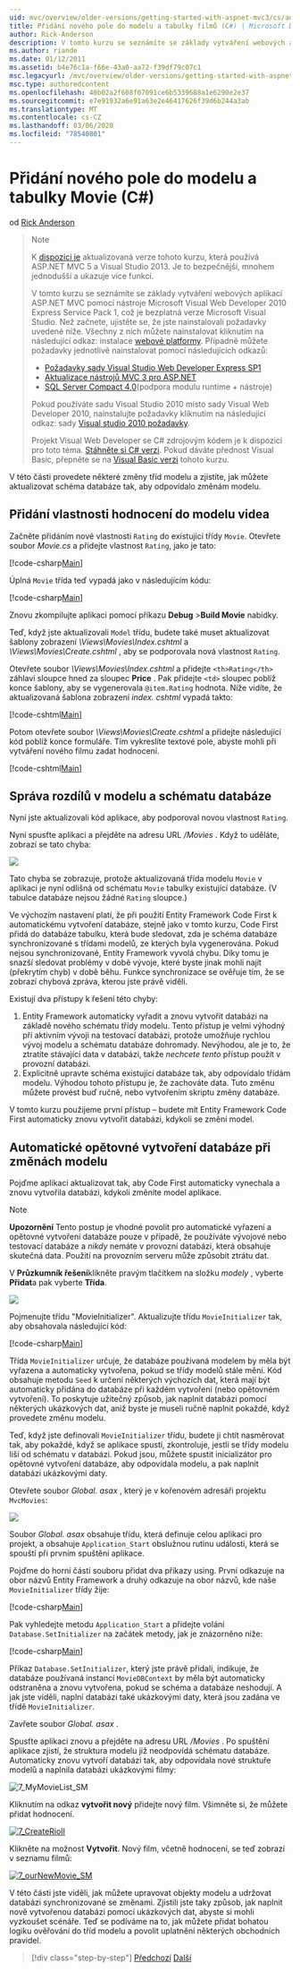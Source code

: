 ```yaml
---
uid: mvc/overview/older-versions/getting-started-with-aspnet-mvc3/cs/adding-a-new-field
title: Přidání nového pole do modelu a tabulky filmů (C#) | Microsoft Docs
author: Rick-Anderson
description: V tomto kurzu se seznámíte se základy vytváření webových aplikací ASP.NET MVC pomocí nástroje Microsoft Visual Web Developer 2010 Express Service Pack 1, který je...
ms.author: riande
ms.date: 01/12/2011
ms.assetid: b4e76c1a-f66e-43a0-aa72-f39df79c07c1
msc.legacyurl: /mvc/overview/older-versions/getting-started-with-aspnet-mvc3/cs/adding-a-new-field
msc.type: authoredcontent
ms.openlocfilehash: 40b02a2f608f07091ce6b5339688a1e6290e2e37
ms.sourcegitcommit: e7e91932a6e91a63e2e46417626f39d6b244a3ab
ms.translationtype: MT
ms.contentlocale: cs-CZ
ms.lasthandoff: 03/06/2020
ms.locfileid: "78540801"
---
```

# <a name="adding-a-new-field-to-the-movie-model-and-table-c"></a>Přidání nového pole do modelu a tabulky Movie (C#)

od [Rick Anderson](https://twitter.com/RickAndMSFT)

> > [!NOTE]
> > K [dispozici je](../../../getting-started/introduction/getting-started.md) aktualizovaná verze tohoto kurzu, která používá ASP.NET MVC 5 a Visual Studio 2013. Je to bezpečnější, mnohem jednodušší a ukazuje více funkcí.
> 
> 
> V tomto kurzu se seznámíte se základy vytváření webových aplikací ASP.NET MVC pomocí nástroje Microsoft Visual Web Developer 2010 Express Service Pack 1, což je bezplatná verze Microsoft Visual Studio. Než začnete, ujistěte se, že jste nainstalovali požadavky uvedené níže. Všechny z nich můžete nainstalovat kliknutím na následující odkaz: instalace [webové platformy](https://www.microsoft.com/web/gallery/install.aspx?appid=VWD2010SP1Pack). Případně můžete požadavky jednotlivě nainstalovat pomocí následujících odkazů:
> 
> - [Požadavky sady Visual Studio Web Developer Express SP1](https://www.microsoft.com/web/gallery/install.aspx?appid=VWD2010SP1Pack)
> - [Aktualizace nástrojů MVC 3 pro ASP.NET](https://www.microsoft.com/web/gallery/install.aspx?appsxml=&amp;appid=MVC3)
> - [SQL Server Compact 4,0](https://www.microsoft.com/web/gallery/install.aspx?appid=SQLCE;SQLCEVSTools_4_0)(podpora modulu runtime + nástroje)
> 
> Pokud používáte sadu Visual Studio 2010 místo sady Visual Web Developer 2010, nainstalujte požadavky kliknutím na následující odkaz: sady [Visual studio 2010 požadavky](https://www.microsoft.com/web/gallery/install.aspx?appsxml=&amp;appid=VS2010SP1Pack).
> 
> Projekt Visual Web Developer se C# zdrojovým kódem je k dispozici pro toto téma. [Stáhněte si C# verzi](https://code.msdn.microsoft.com/Introduction-to-MVC-3-10d1b098). Pokud dáváte přednost Visual Basic, přepněte se na [Visual Basic verzi](../vb/intro-to-aspnet-mvc-3.md) tohoto kurzu.

V této části provedete některé změny tříd modelu a zjistíte, jak můžete aktualizovat schéma databáze tak, aby odpovídalo změnám modelu.

## <a name="adding-a-rating-property-to-the-movie-model"></a>Přidání vlastnosti hodnocení do modelu videa

Začněte přidáním nové vlastnosti `Rating` do existující třídy `Movie`. Otevřete soubor *Movie.cs* a přidejte vlastnost `Rating`, jako je tato:

[!code-csharp[Main](adding-a-new-field/samples/sample1.cs)]

Úplná `Movie` třída teď vypadá jako v následujícím kódu:

[!code-csharp[Main](adding-a-new-field/samples/sample2.cs)]

Znovu zkompilujte aplikaci pomocí příkazu **Debug** &gt;**Build Movie** nabídky.

Teď, když jste aktualizovali `Model` třídu, budete také muset aktualizovat šablony zobrazení *\Views\Movies\Index.cshtml* a *\Views\Movies\Create.cshtml* , aby se podporovala nová vlastnost `Rating`.

Otevřete soubor *\Views\Movies\Index.cshtml* a přidejte `<th>Rating</th>` záhlaví sloupce hned za sloupec **Price** . Pak přidejte `<td>` sloupec poblíž konce šablony, aby se vygenerovala `@item.Rating` hodnota. Níže vidíte, že aktualizovaná šablona zobrazení *index. cshtml* vypadá takto:

[!code-cshtml[Main](adding-a-new-field/samples/sample3.cshtml)]

Potom otevřete soubor *\Views\Movies\Create.cshtml* a přidejte následující kód poblíž konce formuláře. Tím vykreslíte textové pole, abyste mohli při vytváření nového filmu zadat hodnocení.

[!code-cshtml[Main](adding-a-new-field/samples/sample4.cshtml)]

## <a name="managing-model-and-database-schema-differences"></a>Správa rozdílů v modelu a schématu databáze

Nyní jste aktualizovali kód aplikace, aby podporoval novou vlastnost `Rating`.

Nyní spusťte aplikaci a přejděte na adresu URL */Movies* . Když to uděláte, zobrazí se tato chyba:

![](adding-a-new-field/_static/image1.png)

Tato chyba se zobrazuje, protože aktualizovaná třída modelu `Movie` v aplikaci je nyní odlišná od schématu `Movie` tabulky existující databáze. (V tabulce databáze nejsou žádné `Rating` sloupce.)

Ve výchozím nastavení platí, že při použití Entity Framework Code First k automatickému vytvoření databáze, stejně jako v tomto kurzu, Code First přidá do databáze tabulku, která bude sledovat, zda je schéma databáze synchronizované s třídami modelů, ze kterých byla vygenerována. Pokud nejsou synchronizované, Entity Framework vyvolá chybu. Díky tomu je snazší sledovat problémy v době vývoje, které byste jinak mohli najít (překrytím chyb) v době běhu. Funkce synchronizace se ověřuje tím, že se zobrazí chybová zpráva, kterou jste právě viděli.

Existují dva přístupy k řešení této chyby:

1. Entity Framework automaticky vyřadit a znovu vytvořit databázi na základě nového schématu třídy modelu. Tento přístup je velmi výhodný při aktivním vývoji na testovací databázi, protože umožňuje rychlou vývoj modelu a schématu databáze dohromady. Nevýhodou, ale je to, že ztratíte stávající data v databázi, takže *nechcete tento* přístup použít v provozní databázi.
2. Explicitně upravte schéma existující databáze tak, aby odpovídalo třídám modelu. Výhodou tohoto přístupu je, že zachováte data. Tuto změnu můžete provést buď ručně, nebo vytvořením skriptu změny databáze.

V tomto kurzu použijeme první přístup – budete mít Entity Framework Code First automaticky znovu vytvořit databázi, kdykoli se změní model.

## <a name="automatically-re-creating-the-database-on-model-changes"></a>Automatické opětovné vytvoření databáze při změnách modelu

Pojďme aplikaci aktualizovat tak, aby Code First automaticky vynechala a znovu vytvořila databázi, kdykoli změníte model aplikace.

> [!NOTE] 
> 
> **Upozornění** Tento postup je vhodné povolit pro automatické vyřazení a opětovné vytvoření databáze pouze v případě, že používáte vývojové nebo testovací databáze a *nikdy* nemáte v provozní databázi, která obsahuje skutečná data. Použití na provozním serveru může způsobit ztrátu dat.

V **Průzkumník řešení**klikněte pravým tlačítkem na složku *modely* , vyberte **Přidat**a pak vyberte **Třída**.

![](adding-a-new-field/_static/image2.png)

Pojmenujte třídu "MovieInitializer". Aktualizujte třídu `MovieInitializer` tak, aby obsahovala následující kód:

[!code-csharp[Main](adding-a-new-field/samples/sample5.cs)]

Třída `MovieInitializer` určuje, že databáze používaná modelem by měla být vyřazena a automaticky vytvořena, pokud se třídy modelů stále mění. Kód obsahuje metodu `Seed` k určení některých výchozích dat, která mají být automaticky přidána do databáze při každém vytvoření (nebo opětovném vytvoření). To poskytuje užitečný způsob, jak naplnit databázi pomocí některých ukázkových dat, aniž byste je museli ručně naplnit pokaždé, když provedete změnu modelu.

Teď, když jste definovali `MovieInitializer` třídu, budete ji chtít nasměrovat tak, aby pokaždé, když se aplikace spustí, zkontroluje, jestli se třídy modelu liší od schématu v databázi. Pokud jsou, můžete spustit inicializátor pro opětovné vytvoření databáze, aby odpovídala modelu, a pak naplnit databázi ukázkovými daty.

Otevřete soubor *Global. asax* , který je v kořenovém adresáři projektu `MvcMovies`:

[![](adding-a-new-field/_static/image4.png)](adding-a-new-field/_static/image3.png)

Soubor *Global. asax* obsahuje třídu, která definuje celou aplikaci pro projekt, a obsahuje `Application_Start` obslužnou rutinu události, která se spouští při prvním spuštění aplikace.

Pojďme do horní části souboru přidat dva příkazy using. První odkazuje na obor názvů Entity Framework a druhý odkazuje na obor názvů, kde naše `MovieInitializer` třídy žije:

[!code-csharp[Main](adding-a-new-field/samples/sample6.cs)]

Pak vyhledejte metodu `Application_Start` a přidejte volání `Database.SetInitializer` na začátek metody, jak je znázorněno níže:

[!code-csharp[Main](adding-a-new-field/samples/sample7.cs)]

Příkaz `Database.SetInitializer`, který jste právě přidali, indikuje, že databáze používaná instancí `MovieDBContext` by měla být automaticky odstraněna a znovu vytvořena, pokud se schéma a databáze neshodují. A jak jste viděli, naplní databázi také ukázkovými daty, která jsou zadána ve třídě `MovieInitializer`.

Zavřete soubor *Global. asax* .

Spusťte aplikaci znovu a přejděte na adresu URL */Movies* . Po spuštění aplikace zjistí, že struktura modelu již neodpovídá schématu databáze. Automaticky znovu vytvoří databázi tak, aby odpovídala nové struktuře modelů a naplnila databázi ukázkovými filmy:

![7_MyMovieList_SM](adding-a-new-field/_static/image5.png)

Kliknutím na odkaz **vytvořit nový** přidejte nový film. Všimněte si, že můžete přidat hodnocení.

[![7_CreateRioII](adding-a-new-field/_static/image7.png)](adding-a-new-field/_static/image6.png)

Klikněte na možnost **Vytvořit**. Nový film, včetně hodnocení, se teď zobrazí v seznamu filmů:

[![7_ourNewMovie_SM](adding-a-new-field/_static/image9.png)](adding-a-new-field/_static/image8.png)

V této části jste viděli, jak můžete upravovat objekty modelu a udržovat databázi synchronizované se změnami. Zjistili jste taky způsob, jak naplnit nově vytvořenou databázi pomocí ukázkových dat, abyste si mohli vyzkoušet scénáře. Teď se podíváme na to, jak můžete přidat bohatou logiku ověřování do tříd modelu a povolit uplatnění některých obchodních pravidel.

> [!div class="step-by-step"]
> [Předchozí](examining-the-edit-methods-and-edit-view.md)
> [Další](adding-validation-to-the-model.md)

